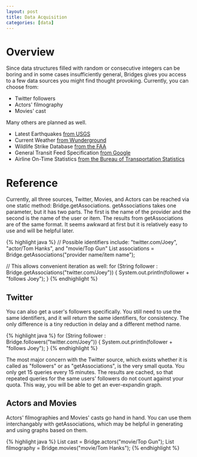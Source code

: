 ```yaml
---
layout: post
title: Data Acquisition
categories: [data]
---
```


# Overview

Since data structures filled with random or consecutive integers can be boring
and in some cases insufficiently general, Bridges gives you access to a few data
sources you might find thought provoking. Currently, you can choose from:

* Twitter followers
* Actors' filmography
* Movies' cast

Many others are planned as well.

* Latest Earthquakes [from USGS](http://earthquake.usgs.gov/earthquakes/feed/v1.0/)
* Current Weather [from Wunderground](http://www.wunderground.com/weather/api/)
* Wildlife Strike Database [from the FAA](http://wildlife.faa.gov/)
* General Transit Feed Specification [from Google](https://developers.google.com/transit/gtfs/reference)
* Airline On-Time Statistics [from the Bureau of Transportation Statistics](http://www.transtats.bts.gov/ot_delay/ot_delaycause1.asp)


# Reference

Currently, all three sources, Twitter, Movies, and Actors can be reached via one static method: Bridge.getAssociations.
getAssociations takes one parameter, but it has two parts. The first is the name of the provider
and the second is the name of the user or item. The results from getAssociations are of the same format. It seems awkward at first but it is relatively easy to use and will be helpful later.

{% highlight java %}
// Possible identifiers include: "twitter.com/Joey", "actor/Tom Hanks", and "movie/Top Gun"
List<String> associations = Bridge.getAssociations("provider name/item name");

// This allows convenient iteration as well:
for (String follower : Bridge.getAssociations("twitter.com/Joey")) {
    System.out.println(follower + "follows Joey");
}
{% endhighlight %}

## Twitter

You can also get a user's followers specifically. You still need to use the same identifiers, and it will return the same identifiers, for consistency. The only difference is a tiny reduction in delay and a different method name.

{% highlight java %}
for (String follower : Bridge.followers("twitter.com/Joey")) {
    System.out.println(follower + "follows Joey");
}
{% endhighlight %}

The most major concern with the Twitter source, which exists whether it is called as "followers" or as "getAssociations", is the very small quota. You only get 15 queries every 15 minutes. The results are cached, so that repeated queries for the same users' followers do not count against your quota. This way, you will be able to get an ever-expandin graph.

## Actors and Movies

Actors' filmographies and Movies' casts go hand in hand. You can use them interchangably with getAssociations, which may be helpful in generating and using graphs based on them.

{% highlight java %}
List<String> cast = Bridge.actors("movie/Top Gun");
List<String> filmography = Bridge.movies("movie/Tom Hanks");
{% endhighlight %}
